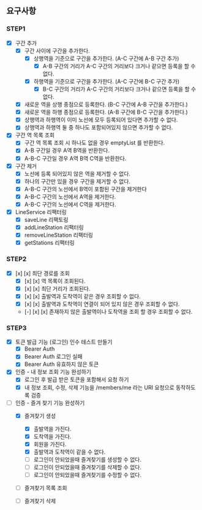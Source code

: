 ## 요구사항

### STEP1

- [x] 구간 추가
    - [x] 구간 사이에 구간을 추가한다.
        - [x] 상행역을 기준으로 구간을 추가한다. (A-C 구간에 A-B 구간 추가)
            - [x] A-B 구간의 거리가 A-C 구간의 거리보다 크거나 같으면 등록을 할 수 없다.
        - [x] 하행역을 기준으로 구간을 추가한다. (A-C 구간에 B-C 구간 추가)
            - [x] B-C 구간의 거리가 A-C 구간의 거리보다 크거나 같으면 등록을 할 수 없다.
    - [x] 새로운 역을 상행 종점으로 등록한다. (B-C 구간에 A-B 구간을 추가한다.)
    - [x] 새로운 역을 하행 종점으로 등록한다. (A-B 구간에 B-C 구간을 추가한다.)
    - [x] 상행역과 하행역이 이미 노선에 모두 등록되어 있다면 추가할 수 없다.
    - [x] 상행역과 하행역 둘 중 하나도 포함되어있지 않으면 추가할 수 없다.
- [x] 구간 역 목록 조회
    - [x] 구간 역 목록 조회 시 하나도 없을 경우 emptyList 를 반환한다.
    - [x] A-B 구간일 경우 A역 B역을 반환한다.
    - [x] A-B-C 구간일 경우 A역 B역 C역을 반환한다.
- [x] 구간 제거
    - [x] 노선에 등록 되어있지 않은 역을 제거할 수 없다.
    - [x] 하나의 구간만 있을 경우 구간을 제거할 수 없다.
    - [x] A-B-C 구간의 노선에서 B역이 포함된 구간을 제거한다
    - [x] A-B-C 구간의 노선에서 A역을 제거한다.
    - [x] A-B-C 구간의 노선에서 C역을 제거한다.

- [x] LineService 리팩터링
    - [x] saveLine 리팩토링
    - [x] addLineStation 리팩터링
    - [x] removeLineStation 리팩터링
    - [x] getStations 리팩터링

### STEP2

- [x] [x] [x] 최단 경로를 조회
    - [x] [x] [x] 역 목록이 조회된다.
    - [x] [x] [x] 최단 거리가 조회된다.
    - [x] [x] [x] 출발역과 도착역이 같은 경우 조회할 수 없다.
    - [x] [x] [x] 출발역과 도착역이 연결이 되어 있지 않은 경우 조회할 수 없다.
    - [-] [x] [x] 존재하지 않은 출발역이나 도착역을 조회 할 경우 조회할 수 없다.

### STEP3

- [x] 토큰 발급 기능 (로그인) 인수 테스트 만들기
    - [x] Bearer Auth
    - [x] Bearer Auth 로그인 실패
    - [x] Bearer Auth 유효하지 않은 토큰
- [x] 인증 - 내 정보 조회 기능 완성하기
    - [x] 로그인 후 발급 받은 토큰을 포함해서 요청 하기
    - [x] 내 정보 조회, 수정, 삭제 기능을 /members/me 라는 URI 요청으로 동작하도록 검증
- [ ] 인증 - 즐겨 찾기 기능 완성하기
    - [x] 즐겨찾기 생성
        - [x] 출발역을 가진다.
        - [x] 도착역을 가진다.
        - [x] 회원을 가진다.
        - [x] 출발역과 도착역이 같을 수 없다.
        - [ ] 로그인이 안되었을때 즐겨찾기를 생성할 수 없다.
        - [ ] 로그인이 안되었을때 즐겨찾기를 삭제할 수 없다.
        - [ ] 로그인이 안되었을때 즐겨찾기를 수정할 수 없다.
    - [ ] 즐겨찾기 목록 조회
    - [ ] 즐겨찾기 삭제

